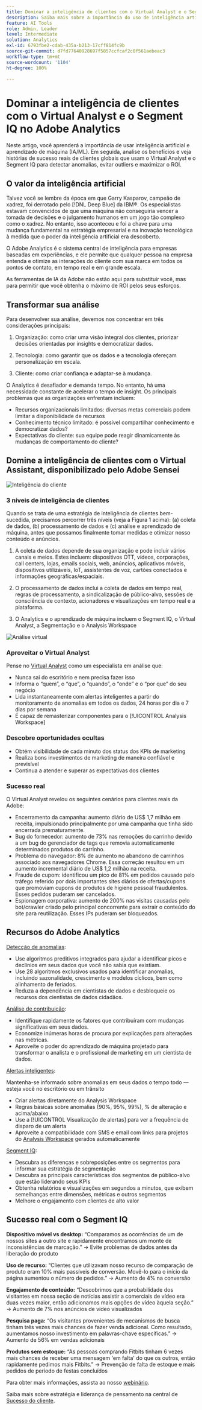 ```yaml
---
title: Dominar a inteligência de clientes com o Virtual Analyst e o Segment IQ
description: Saiba mais sobre a importância do uso de inteligência artificial e aprendizado de máquina (IA/ML). Veja os benefícios e saiba mais sobre histórias de sucesso reais de clientes globais que usam o Virtual Analyst e o Segment IQ para detectar anomalias, evitar outliers e maximizar o ROI.
feature: AI Tools
role: Admin, Leader
level: Intermediate
solution: Analytics
exl-id: 6793fbe2-cdab-435a-b213-17cff814fc9b
source-git-commit: d7fd77640928697f5857ccfcaf2c0f561aebeac3
workflow-type: tm+mt
source-wordcount: '1104'
ht-degree: 100%

---
```


# Dominar a inteligência de clientes com o Virtual Analyst e o Segment IQ no Adobe Analytics

Neste artigo, você aprenderá a importância de usar inteligência artificial e aprendizado de máquina (IA/ML). Em seguida, analise os benefícios e veja histórias de sucesso reais de clientes globais que usam o Virtual Analyst e o Segment IQ para detectar anomalias, evitar outliers e maximizar o ROI.

## O valor da inteligência artificial

Talvez você se lembre da época em que Garry Kasparov, campeão de xadrez, foi derrotado pelo [!DNL Deep Blue] da IBM®. Os especialistas estavam convencidos de que uma máquina não conseguiria vencer a tomada de decisões e o julgamento humanos em um jogo tão complexo como o xadrez. No entanto, isso aconteceu e foi a chave para uma mudança fundamental na estratégia empresarial e na inovação tecnológica à medida que o poder da inteligência artificial era descoberto.

O Adobe Analytics é o sistema central de inteligência para empresas baseadas em experiências, e ele permite que qualquer pessoa na empresa entenda e otimize as interações do cliente com sua marca em todos os pontos de contato, em tempo real e em grande escala.

As ferramentas de IA da Adobe não estão aqui para substituir você, mas para permitir que você obtenha o máximo de ROI pelos seus esforços.

## Transformar sua análise

Para desenvolver sua análise, devemos nos concentrar em três considerações principais:

1. Organização: como criar uma visão integral dos clientes, priorizar decisões orientadas por insights e democratizar dados.

1. Tecnologia: como garantir que os dados e a tecnologia ofereçam personalização em escala.

1. Cliente: como criar confiança e adaptar-se à mudança.

O Analytics é desafiador e demanda tempo. No entanto, há uma necessidade constante de acelerar o tempo de insight. Os principais problemas que as organizações enfrentam incluem:

* Recursos organizacionais limitados: diversas metas comerciais podem limitar a disponibilidade de recursos
* Conhecimento técnico limitado: é possível compartilhar conhecimento e democratizar dados?
* Expectativas do cliente: sua equipe pode reagir dinamicamente às mudanças de comportamento do cliente?

## Domine a inteligência de clientes com o Virtual Assistant, disponibilizado pelo Adobe Sensei

![Inteligência do cliente](assets/customer-intelligence.png)

### 3 níveis de inteligência de clientes

Quando se trata de uma estratégia de inteligência de clientes bem-sucedida, precisamos percorrer três níveis (veja a Figura 1 acima): (a) coleta de dados, (b) processamento de dados e (c) análise e aprendizado de máquina, antes que possamos finalmente tomar medidas e otimizar nosso conteúdo e anúncios.

1. A coleta de dados depende de sua organização e pode incluir vários canais e meios. Estes incluem: dispositivos OTT, vídeos, corporações, call centers, lojas, emails sociais, web, anúncios, aplicativos móveis, dispositivos utilizáveis, IoT, assistentes de voz, cartões conectados e informações geográficas/espaciais.

1. O processamento de dados inclui a coleta de dados em tempo real, regras de processamento, a sindicalização de público-alvo, sessões de consciência de contexto, acionadores e visualizações em tempo real e a plataforma.

1. O Analytics e o aprendizado de máquina incluem o Segment IQ, o Virtual Analyst, a Segmentação e o Analysis Workspace

![Análise virtual](assets/virtual-analysis.png)

### Aproveitar o Virtual Analyst

Pense no [Virtual Analyst](https://experienceleague.adobe.com/docs/analytics/analyze/analysis-workspace/virtual-analyst/overview.html?lang=pt-BR) como um especialista em análise que:

* Nunca sai do escritório e nem precisa fazer isso
* Informa o “quem”, o “que”, o “quando”, o “onde” e o “por que” do seu negócio
* Lida instantaneamente com alertas inteligentes a partir do monitoramento de anomalias em todos os dados, 24 horas por dia e 7 dias por semana
* É capaz de remasterizar componentes para o [!UICONTROL Analysis Workspace]

### Descobre oportunidades ocultas

* Obtém visibilidade de cada minuto dos status dos KPIs de marketing
* Realiza bons investimentos de marketing de maneira confiável e previsível
* Continua a atender e superar as expectativas dos clientes

### Sucesso real

O Virtual Analyst revelou os seguintes cenários para clientes reais da Adobe:

* Encerramento da campanha: aumento diário de US$ 1,7 milhão em receita, impulsionado principalmente por uma campanha que tinha sido encerrada prematuramente.
* Bug do fornecedor: aumento de 73% nas remoções do carrinho devido a um bug do gerenciador de tags que removia automaticamente determinados produtos do carrinho.
* Problema do navegador: 8% de aumento no abandono de carrinhos associado aos navegadores Chrome. Essa correção resultou em um aumento incremental diário de US$ 1,2 milhão na receita.
* Fraude de cupom: identificou um pico de 81% em pedidos causado pelo tráfego referido por dois importantes sites diários de ofertas/cupons que promoviam cupons de produtos de higiene pessoal fraudulentos. Esses pedidos puderam ser cancelados.
* Espionagem corporativa: aumento de 200% nas visitas causadas pelo bot/crawler criado pelo principal concorrente para extrair o conteúdo do site para reutilização. Esses IPs puderam ser bloqueados.

## Recursos do Adobe Analytics

[Detecção de anomalias](https://experienceleague.adobe.com/docs/analytics/analyze/analysis-workspace/virtual-analyst/anomaly-detection/anomaly-detection.html?lang=pt-BR):

* Use algoritmos preditivos integrados para ajudar a identificar picos e declínios em seus dados que você não sabia que existiam.
* Use 28 algoritmos exclusivos usados para identificar anomalias, incluindo sazonalidade, crescimento e modelos cíclicos, bem como alinhamento de feriados.
* Reduza a dependência em cientistas de dados e desbloqueie os recursos dos cientistas de dados cidadãos.

[Análise de contribuição](https://experienceleague.adobe.com/docs/analytics/analyze/analysis-workspace/virtual-analyst/contribution-analysis/ca-tokens.html?lang=pt-BR):

* Identifique rapidamente os fatores que contribuíram com mudanças significativas em seus dados.
* Economize inúmeras horas de procura por explicações para alterações nas métricas.
* Aproveite o poder do aprendizado de máquina projetado para transformar o analista e o profissional de marketing em um cientista de dados.

[Alertas inteligentes](https://experienceleague.adobe.com/docs/analytics/analyze/analysis-workspace/virtual-analyst/intelligent-alerts/intellligent-alerts.html?lang=pt-BR):

Mantenha-se informado sobre anomalias em seus dados o tempo todo — esteja você no escritório ou em trânsito

* Criar alertas diretamente do Analysis Workspace
* Regras básicas sobre anomalias (90%, 95%, 99%), % de alteração e acima/abaixo
* Use a [!UICONTROL Visualização de alertas] para ver a frequência de disparo de um alerta
* Aproveite a compatibilidade com SMS e email com links para projetos do [Analysis Workspace](https://experienceleague.adobe.com/docs/analytics/analyze/analysis-workspace/home.html?lang=pt-BR) gerados automaticamente

[Segment IQ](https://experienceleague.adobe.com/docs/analytics/analyze/analysis-workspace/segment-iq.html?lang=pt-BR):

* Descubra as diferenças e sobreposições entre os segmentos para informar sua estratégia de segmentação
* Descubra as principais características dos segmentos de público-alvo que estão liderando seus KPIs
* Obtenha relatórios e visualizações em segundos a minutos, que exibem semelhanças entre dimensões, métricas e outros segmentos
* Melhore o engajamento com clientes de alto valor

## Sucesso real com o Segment IQ

**Dispositivo móvel vs desktop:** “Comparamos as ocorrências de um de nossos sites a outro site e rapidamente encontramos um monte de inconsistências de marcação.” → Evite problemas de dados antes da liberação do produto

**Uso de recurso:** “Clientes que utilizavam nosso recurso de comparação de produto eram 10% mais passíveis de conversão. Movê-lo para o início da página aumentou o número de pedidos.” → Aumento de 4% na conversão

**Engajamento de conteúdo:** “Descobrimos que a probabilidade dos visitantes em nossa seção de notícias assistir a comerciais de vídeo era duas vezes maior, então adicionamos mais opções de vídeo àquela seção.” → Aumento de 7% nos anúncios de vídeo visualizados

**Pesquisa paga:** “Os visitantes provenientes de mecanismos de busca tinham três vezes mais chances de fazer venda adicional. Como resultado, aumentamos nosso investimento em palavras-chave específicas.” → Aumento de 56% em vendas adicionais

**Produtos sem estoque:** “As pessoas comprando Fitbits tinham 6 vezes mais chances de receber uma mensagem &#39;em falta&#39; do que os outros, então rapidamente pedimos mais Fitbits.” → Prevenção de falta de estoque e mais pedidos de período de festas concluídos

Para obter mais informações, assista ao nosso [webinário](https://adobecustomersuccess.adobeconnect.com/pmetho6ivh68/).

Saiba mais sobre estratégia e liderança de pensamento na central de [Sucesso do cliente](https://experienceleague.adobe.com/docs/customer-success/customer-success/overview.html?lang=pt-BR).